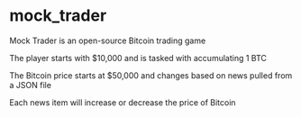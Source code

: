 # mock_trader

Mock Trader is an open-source Bitcoin trading game

The player starts with $10,000 and is tasked with accumulating 1 BTC

The Bitcoin price starts at $50,000 and changes based on news pulled from a JSON file

Each news item will increase or decrease the price of Bitcoin
